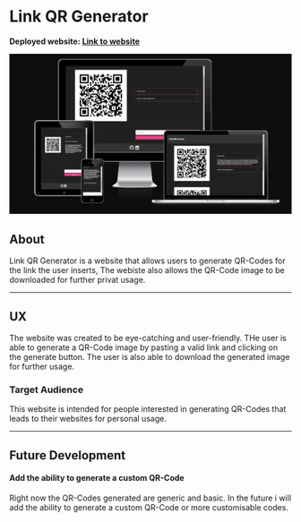 # Link QR Generator

**Deployed website: [Link to website](https://link-qr-generator.web.app/)**

![Main image](documentaion/readme_header.png)

## About

Link QR Generator is a website that allows users to generate QR-Codes for the link the user inserts, The webiste also allows the QR-Code image to be downloaded for further privat usage.

---

## UX

The website was created to be eye-catching and user-friendly. THe user is able to generate a QR-Code image by pasting a valid link and clicking on the generate button. The user is also able to download the generated image for further usage.

### Target Audience

This website is intended for people interested in generating QR-Codes that leads to their websites for personal usage.

---

## Future Development

#### Add the ability to generate a custom QR-Code

Right now the QR-Codes generated are generic and basic. In the future i will add the ability to generate a custom QR-Code or more customisable codes.
